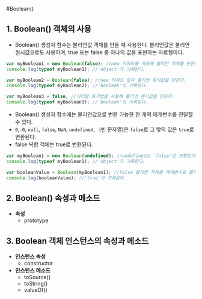 #Boolean()

## 1. Boolean() 객체의 사용
- Boolean() 생성자 함수는 불리언값 객체를 만들 때 사용한다. 불리언값은 불리언 원시값으로도 사용하며, true 또는 false 중 하나의 값을 표현하는 자료형이다.
```javascript
var myBoolean1 = new Boolean(false); //new 키워드를 사용해 불리언 객체를 만든다.
console.log(typeof myBoolean1); //'object'가 기록된다.

var myBoolean2 = Boolean(false); //new 키워드 없이 불리언 원시값을 만든다.
console.log(typeof myBoolean2); //'boolean'이 기록된다.

var myBoolean3 = false; //리터럴 표기법을 사용해 불리언 원시값을 만든다.
console.log(typeof myBoolean3); //'boolean'이 기록된다.
```

- Boolean() 생성자 함수에는 불리언값으로 변환 가능한 한 개의 매개변수를 전달할 수 있다.
- `0`,`-0`, `null`, `false`, `NaN`, `undefined`, ` `(빈 문자열)은 `false`로 그 밖의 값은 `true`로 변환된다.
- false 복합 객체는 true로 변환된다.
```javascript
var myBoolean1 = new Boolean(undefined); //undefined는 'false'로 변환된다.
console.log(typeof myBoolean1); //'object'가 기록된다.

var booleanValue = Boolean(myBoolean1); //false 불리언 객체를 매개변수로 불리언 원시값을 만든다.
console.log(booleanValue); //'true'가 기록된다.
```


## 2. Boolean() 속성과 메소드
- **속성**
  - prototype


## 3. Boolean 객체 인스턴스의 속성과 메소드
- **인스턴스 속성**
  - constructor
- **인스턴스 메소드**
  - toSource()
  - toString()
  - valueOf()
